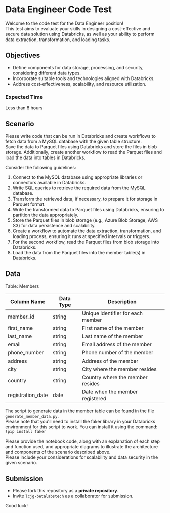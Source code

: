 # Data Engineer Code Test

Welcome to the code test for the Data Engineer position!  
This test aims to evaluate your skills in designing a cost-effective and secure data solution using Databricks, as well as your ability to perform data extraction, transformation, and loading tasks.

## Objectives
- Define components for data storage, processing, and security, considering different data types.
- Incorporate suitable tools and technologies aligned with Databricks.
- Address cost-effectiveness, scalability, and resource utilization.

### Expected Time
Less than 8 hours

## Scenario
Please write code that can be run in Databricks and create workflows to fetch data from a MySQL database with the given table structure.  
Save the data to Parquet files using Databricks and store the files in blob storage. Additionally, create another workflow to read the Parquet files and load the data into tables in Databricks.

Consider the following guidelines:
1. Connect to the MySQL database using appropriate libraries or connectors available in Databricks.
2. Write SQL queries to retrieve the required data from the MySQL database.
3. Transform the retrieved data, if necessary, to prepare it for storage in Parquet format.
4. Write the transformed data to Parquet files using Databricks, ensuring to partition the data appropriately.
5. Store the Parquet files in blob storage (e.g., Azure Blob Storage, AWS S3) for data persistence and scalability.
6. Create a workflow to automate the data extraction, transformation, and loading process, ensuring it runs at specified intervals or triggers.
7. For the second workflow, read the Parquet files from blob storage into Databricks.
8. Load the data from the Parquet files into the member table(s) in Databricks.

## Data
Table: Members

| Column Name       | Data Type | Description                              |
|-------------------|-----------|------------------------------------------|
| member_id         | string    | Unique identifier for each member         |
| first_name        | string    | First name of the member                  |
| last_name         | string    | Last name of the member                   |
| email             | string    | Email address of the member               |
| phone_number      | string    | Phone number of the member                |
| address           | string    | Address of the member                     |
| city              | string    | City where the member resides              |
| country           | string    | Country where the member resides           |
| registration_date | date      | Date when the member registered            |

The script to generate data in the member table can be found in the file `generate_member_data.py`.  
Please note that you'll need to install the faker library in your Databricks environment for this script to work. You can install it using the command: `!pip install faker`

Please provide the notebook code, along with an explanation of each step and function used, and appropriate diagrams to illustrate the architecture and components of the scenario described above.  
Please include your considerations for scalability and data security in the given scenario.

## Submission
- Please fork this repository as a **private repository**.
- Invite `lcjg-betalabstech` as a collaborator for submission.

Good luck!
